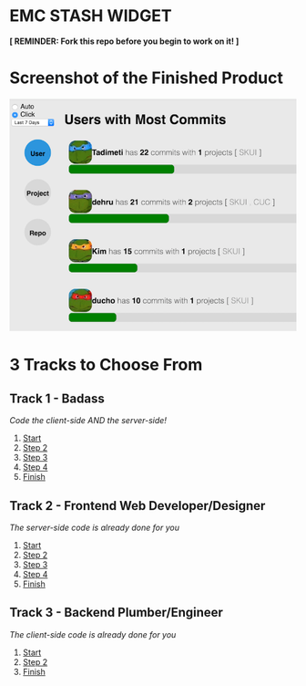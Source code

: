 # EMC STASH WIDGET

**[ REMINDER: Fork this repo before you begin to work on it! ]**

# Screenshot of the Finished Product
![Alt text](/assets/img/screenshot.png "Screen shot of the user git stats widget" )

# 3 Tracks to Choose From

## Track 1 - Badass
_Code the client-side AND the server-side!_

1. [Start](https://github.com/EMC-UI/emc-stash-widget/tree/badass-start)
1. [Step 2](https://github.com/EMC-UI/emc-stash-widget/tree/badass-step-2)
1. [Step 3](https://github.com/EMC-UI/emc-stash-widget/tree/badass-step-3)
1. [Step 4](https://github.com/EMC-UI/emc-stash-widget/tree/badass-step-4)
1. [Finish](https://github.com/EMC-UI/emc-stash-widget/tree/badass-finish)

## Track 2 - Frontend Web Developer/Designer
_The server-side code is already done for you_

1. [Start](https://github.com/EMC-UI/emc-stash-widget/tree/front-end-only-start)
1. [Step 2](https://github.com/EMC-UI/emc-stash-widget/tree/front-end-only-step-2)
1. [Step 3](https://github.com/EMC-UI/emc-stash-widget/tree/front-end-only-step-3)
1. [Step 4](https://github.com/EMC-UI/emc-stash-widget/tree/front-end-only-step-4)
1. [Finish](https://github.com/EMC-UI/emc-stash-widget/tree/front-end-only-finish)

## Track 3 - Backend Plumber/Engineer
_The client-side code is already done for you_

1. [Start](https://github.com/EMC-UI/emc-stash-widget/tree/back-end-only-start)
1. [Step 2](https://github.com/EMC-UI/emc-stash-widget/tree/back-end-only-step-2)
1. [Finish](https://github.com/EMC-UI/emc-stash-widget/tree/back-end-only-finish)

